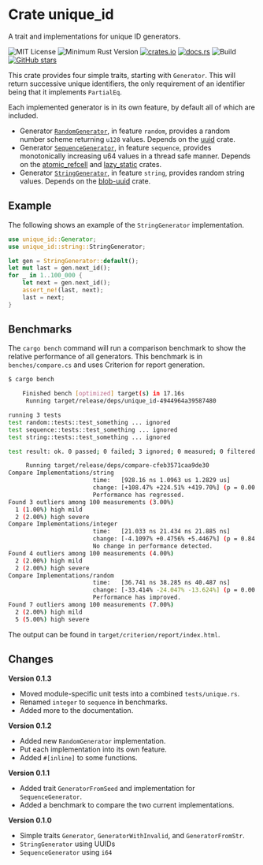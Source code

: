# Crate unique_id

A trait and implementations for unique ID generators.

![MIT License](https://img.shields.io/badge/license-mit-118811.svg)
![Minimum Rust Version](https://img.shields.io/badge/Min%20Rust-1.40-green.svg)
[![crates.io](https://img.shields.io/crates/v/unique_id.svg)](https://crates.io/crates/unique_id)
[![docs.rs](https://docs.rs/unique_id/badge.svg)](https://docs.rs/unique_id)
![Build](https://github.com/johnstonskj/rust-unique_id/workflows/.github/workflows/rust.yml/badge.svg)
[![GitHub stars](https://img.shields.io/github/stars/johnstonskj/rust-unique_id.svg)](https://github.com/johnstonskj/rust-unique_id/stargazers)

This crate provides four simple traits, starting with `Generator`. This will return successive unique identifiers, the
only requirement of an identifier being that it implements `PartialEq`. 

Each implemented generator is in its own feature, by default all of which are included.

* Generator [`RandomGenerator`](https://docs.rs/unique_id/0.1.2/unique_id/random/struct.RandomGenerator.html), in 
  feature `random`, provides a random number scheme returning `u128` values. Depends on the 
  [uuid](https://crates.io/crates/uuid) crate.
* Generator [`SequenceGenerator`](https://docs.rs/unique_id/0.1.2/unique_id/sequence/struct.SequenceGenerator.html), 
  in feature `sequence`, provides monotonically increasing u64 values in a thread safe manner. Depends on the 
  [atomic_refcell](https://crates.io/crates/atomic_refcell) and [lazy_static](https://crates.io/crates/lazy_static) 
  crates.
* Generator [`StringGenerator`](https://docs.rs/unique_id/0.1.2/unique_id/string/struct.StringGenerator.html), in 
  feature `string`, provides random string values. Depends on the [blob-uuid](https://crates.io/crates/blob-uuid) crate.

## Example

The following shows an example of the `StringGenerator` implementation.

```rust
use unique_id::Generator;
use unique_id::string::StringGenerator;

let gen = StringGenerator::default();
let mut last = gen.next_id();
for _ in 1..100_000 {
    let next = gen.next_id();
    assert_ne!(last, next);
    last = next;
}
```

## Benchmarks

The `cargo bench` command will run a comparison benchmark to show the relative performance of all generators. This
benchmark is in `benches/compare.cs` and uses Criterion for report generation.

```bash
$ cargo bench

    Finished bench [optimized] target(s) in 17.16s
     Running target/release/deps/unique_id-4944964a39587480

running 3 tests
test random::tests::test_something ... ignored
test sequence::tests::test_something ... ignored
test string::tests::test_something ... ignored

test result: ok. 0 passed; 0 failed; 3 ignored; 0 measured; 0 filtered out

     Running target/release/deps/compare-cfeb3571caa9de30
Compare Implementations/string
                        time:   [928.16 ns 1.0963 us 1.2829 us]
                        change: [+108.47% +224.51% +419.70%] (p = 0.00 < 0.05)
                        Performance has regressed.
Found 3 outliers among 100 measurements (3.00%)
  1 (1.00%) high mild
  2 (2.00%) high severe
Compare Implementations/integer
                        time:   [21.033 ns 21.434 ns 21.885 ns]
                        change: [-4.1097% +0.4756% +5.4467%] (p = 0.84 > 0.05)
                        No change in performance detected.
Found 4 outliers among 100 measurements (4.00%)
  2 (2.00%) high mild
  2 (2.00%) high severe
Compare Implementations/random
                        time:   [36.741 ns 38.285 ns 40.487 ns]
                        change: [-33.414% -24.047% -13.624%] (p = 0.00 < 0.05)
                        Performance has improved.
Found 7 outliers among 100 measurements (7.00%)
  2 (2.00%) high mild
  5 (5.00%) high severe
```

The output can be found in `target/criterion/report/index.html`.

## Changes

**Version 0.1.3**

* Moved module-specific unit tests into a combined `tests/unique.rs`.
* Renamed `integer` to `sequence` in benchmarks.
* Added more to the documentation.

**Version 0.1.2**

* Added new `RandomGenerator` implementation.
* Put each implementation into its own feature.
* Added `#[inline]` to some functions.

**Version 0.1.1**

* Added trait `GeneratorFromSeed` and implementation for `SequenceGenerator`.
* Added a benchmark to compare the two current implementations.

**Version 0.1.0**

* Simple traits `Generator`, `GeneratorWithInvalid`, and `GeneratorFromStr`.
* `StringGenerator` using UUIDs
* `SequenceGenerator` using `i64`
